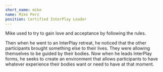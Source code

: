 ```yaml
---
short_name: mike
name: Mike Perz
position: Certified InterPlay Leader
---
```


Mike used to try to gain love and acceptance by following the rules.

Then when he went to an InterPlay retreat, he noticed that the other
participants brought something else to their lives. They were allowing
themselves to be guided by their bodies. Now when he leads InterPlay forms, he
seeks to create an environment that allows participants to have whatever
experience their bodies want or need to have at that moment.
